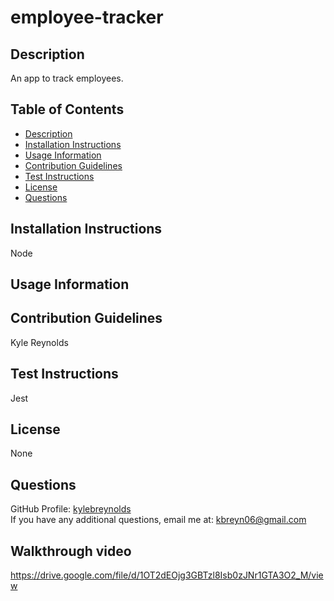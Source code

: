 # employee-tracker


  ## Description
  An app to track employees.

  ## Table of Contents

  * [Description](#description)
  * [Installation Instructions](#installation-instructions)
  * [Usage Information](#usage-information)
  * [Contribution Guidelines](#contribution-guidelines)
  * [Test Instructions](#test-instructions)
  * [License](#license)
  * [Questions](#questions)

  ## Installation Instructions
  Node

  ## Usage Information
  

  ## Contribution Guidelines
  Kyle Reynolds

  ## Test Instructions
  Jest

  ## License
  None

  ## Questions
  GitHub Profile: <a href='https://github.com/kylebreynolds'>kylebreynolds</a><br>
  If you have any additional questions, email me at: <a href='mailto:kbreyn06@gmail.com'>kbreyn06@gmail.com</a>
  
  ## Walkthrough video
 https://drive.google.com/file/d/1OT2dEOjg3GBTzl8Isb0zJNr1GTA3O2_M/view
